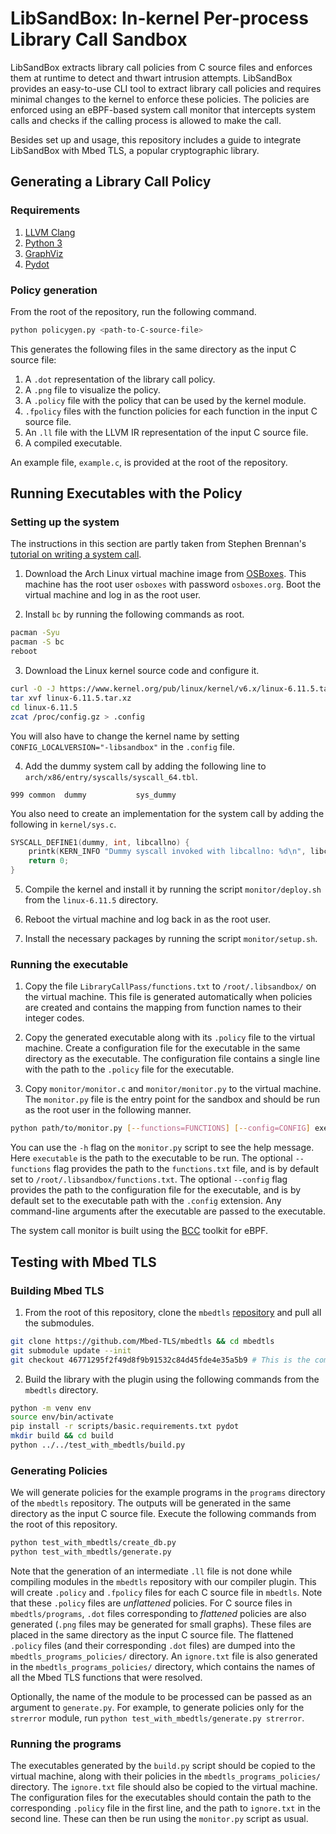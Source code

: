 # LibSandBox: In-kernel Per-process Library Call Sandbox
LibSandBox extracts library call policies from C source files and enforces them at runtime to detect and thwart intrusion attempts. LibSandBox provides an easy-to-use CLI tool to extract library call policies and requires minimal changes to the kernel to enforce these policies. The policies are enforced using an eBPF-based system call monitor that intercepts system calls and checks if the calling process is allowed to make the call.

Besides set up and usage, this repository includes a guide to integrate LibSandBox with Mbed TLS, a popular cryptographic library.

## Generating a Library Call Policy

### Requirements

1. [LLVM Clang](https://clang.llvm.org)
2. [Python 3](https://www.python.org)
3. [GraphViz](https://graphviz.org)
4. [Pydot](https://github.com/pydot/pydot)

### Policy generation

From the root of the repository, run the following command.

```bash
python policygen.py <path-to-C-source-file>
```

This generates the following files in the same directory as the input C source file:

1. A `.dot` representation of the library call policy.
2. A `.png` file to visualize the policy.
3. A `.policy` file with the policy that can be used by the kernel module.
4. `.fpolicy` files with the function policies for each function in the input C source file.
5. An `.ll` file with the LLVM IR representation of the input C source file.
6. A compiled executable.

An example file, `example.c`, is provided at the root of the repository.

## Running Executables with the Policy

### Setting up the system
The instructions in this section are partly taken from Stephen Brennan's [tutorial on writing a system call](https://brennan.io/2016/11/14/kernel-dev-ep3/).

1. Download the Arch Linux virtual machine image from [OSBoxes](https://sourceforge.net/projects/osboxes/files/v/vb/4-Ar---c-x/20240601/CLI/64bit.7z/download). This machine has the root user `osboxes` with password `osboxes.org`. Boot the virtual machine and log in as the root user.

2. Install `bc` by running the following commands as root.

```bash
pacman -Syu
pacman -S bc
reboot
```

3. Download the Linux kernel source code and configure it.

```bash
curl -O -J https://www.kernel.org/pub/linux/kernel/v6.x/linux-6.11.5.tar.xz
tar xvf linux-6.11.5.tar.xz
cd linux-6.11.5
zcat /proc/config.gz > .config
```

You will also have to change the kernel name by setting `CONFIG_LOCALVERSION="-libsandbox"` in the `.config` file.

4. Add the dummy system call by adding the following line to `arch/x86/entry/syscalls/syscall_64.tbl`.

```tbl
999	common	dummy			sys_dummy
```

You also need to create an implementation for the system call by adding the following in `kernel/sys.c`.

```c
SYSCALL_DEFINE1(dummy, int, libcallno) {
	printk(KERN_INFO "Dummy syscall invoked with libcallno: %d\n", libcallno);
    return 0;
}
```

5. Compile the kernel and install it by running the script `monitor/deploy.sh` from the `linux-6.11.5` directory.

6. Reboot the virtual machine and log back in as the root user.

7. Install the necessary packages by running the script `monitor/setup.sh`.

### Running the executable

1. Copy the file `LibraryCallPass/functions.txt` to `/root/.libsandbox/` on the virtual machine. This file is generated automatically when policies are created and contains the mapping from function names to their integer codes.

2. Copy the generated executable along with its `.policy` file to the virtual machine. Create a configuration file for the executable in the same directory as the executable. The configuration file contains a single line with the path to the `.policy` file for the executable.

3. Copy `monitor/monitor.c` and `monitor/monitor.py` to the virtual machine. The `monitor.py` file is the entry point for the sandbox and should be run as the root user in the following manner.

```bash
python path/to/monitor.py [--functions=FUNCTIONS] [--config=CONFIG] executable ...args
```

You can use the `-h` flag on the `monitor.py` script to see the help message. 
Here `executable` is the path to the executable to be run. The optional `--functions` flag provides the path to the `functions.txt` file, and is by default set to `/root/.libsandbox/functions.txt`. The optional `--config` flag provides the path to the configuration file for the executable, and is by default set to the executable path with the `.config` extension. Any command-line arguments after the executable are passed to the executable.

The system call monitor is built using the [BCC](https://github.com/iovisor/bcc) toolkit for eBPF.

## Testing with Mbed TLS

### Building Mbed TLS

1. From the root of this repository, clone the `mbedtls` [repository](https://github.com/Mbed-TLS/mbedtls) and pull all the submodules.

```bash
git clone https://github.com/Mbed-TLS/mbedtls && cd mbedtls
git submodule update --init
git checkout 46771295f2f49d8f9b91532c84d45fde4e35a5b9 # This is the commit used for testing
```

2. Build the library with the plugin using the following commands from the `mbedtls` directory.

```bash
python -m venv env
source env/bin/activate
pip install -r scripts/basic.requirements.txt pydot
mkdir build && cd build
python ../../test_with_mbedtls/build.py
```

### Generating Policies
We will generate policies for the example programs in the `programs` directory of the `mbedtls` repository. The outputs will be generated in the same directory as the input C source file. Execute the following commands from the root of this repository.

```bash
python test_with_mbedtls/create_db.py
python test_with_mbedtls/generate.py
```

Note that the generation of an intermediate `.ll` file is not done while compiling modules in the `mbedtls` repository with our compiler plugin. This will create `.policy` and `.fpolicy` files for each C source file in `mbedtls`. Note that these `.policy` files are _unflattened_ policies. For C source files in `mbedtls/programs`, `.dot` files corresponding to _flattened_ policies are also generated (`.png` files may be generated for small graphs). These files are placed in the same directory as the input C source file. The flattened `.policy` files (and their corresponding `.dot` files) are dumped into the `mbedtls_programs_policies/` directory. An `ignore.txt` file is also generated in the `mbedtls_programs_policies/` directory, which contains the names of all the Mbed TLS functions that were resolved.

Optionally, the name of the module to be processed can be passed as an argument to `generate.py`. For example, to generate policies only for the `strerror` module, run `python test_with_mbedtls/generate.py strerror`.

### Running the programs
The executables generated by the `build.py` script should be copied to the virtual machine, along with their policies in the `mbedtls_programs_policies/` directory. The `ignore.txt` file should also be copied to the virtual machine. The configuration files for the executables should contain the path to the corresponding `.policy` file in the first line, and the path to `ignore.txt` in the second line. These can then be run using the `monitor.py` script as usual.
